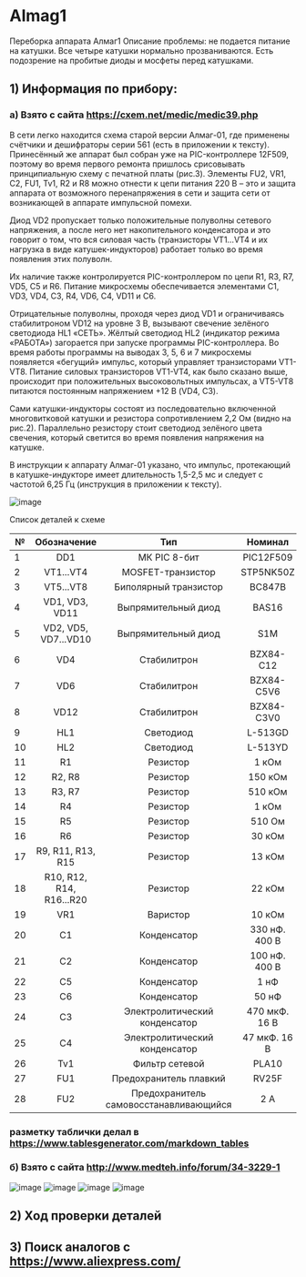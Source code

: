 # Almag1
Переборка аппарата Алмаг1
Описание проблемы: не подается питание на катушки. Все четыре катушки нормально прозваниваются. Есть подозрение на пробитые диоды и мосфеты перед катушками.

## 1) Информация по прибору:
### а) Взято с сайта https://cxem.net/medic/medic39.php

В сети легко находится схема старой версии Алмаг-01, где применены счётчики и дешифраторы серии 561 (есть в приложении к тексту). Принесённый же аппарат был собран уже на PIC-контроллере 12F509, поэтому во время первого ремонта пришлось срисовывать принципиальную схему с печатной платы (рис.3).
Элементы FU2, VR1, C2, FU1, Tv1, R2 и R8 можно отнести к цепи питания 220 В – это и защита аппарата от возможного перенапряжения в сети и защита сети от возникающей в аппарате импульсной помехи.

Диод VD2 пропускает только положительные полуволны сетевого напряжения, а после него нет накопительного конденсатора и это говорит о том, что вся силовая часть (транзисторы VT1…VT4 и их нагрузка в виде катушек-индукторов) работает только во время появления этих полуволн.

Их наличие также контролируется PIC-контроллером по цепи R1, R3, R7, VD5, C5 и R6. Питание микросхемы обеспечивается элементами C1, VD3, VD4, C3, R4, VD6, C4, VD11 и C6.

Отрицательные полуволны, проходя через диод VD1 и ограничиваясь стабилитроном VD12 на уровне 3 В, вызывают свечение зелёного светодиода HL1 «СЕТЬ».
Жёлтый светодиод HL2 (индикатор режима «РАБОТА») загорается при запуске программы PIC-контроллера. Во время работы программы на выводах 3, 5, 6 и 7 микросхемы появляется «бегущий» импульс, который управляет транзисторами VT1-VT8. Питание силовых транзисторов VT1-VT4, как было сказано выше, происходит при положительных высоковольтных импульсах, а VT5-VT8 питаются постоянным напряжением +12 В (VD4, C3).

Сами катушки-индукторы состоят из последовательно включенной многовитковой катушки и резистора сопротивлением 2,2 Ом (видно на рис.2). Параллельно резистору стоит светодиод зелёного цвета свечения, который светится во время появления напряжения на катушке.

В инструкции к аппарату Алмаг-01 указано, что импульс, протекающий в катушке-индукторе имеет длительность 1,5-2,5 мс и следует с частотой 6,25 Гц (инструкция в приложении к тексту).

![image](https://user-images.githubusercontent.com/110164325/187070988-c9a79a22-a25c-4e47-9b47-38c744168fc9.png)

Список деталей к схеме

| №  |            Обозначение          |                       Тип                     |        Номинал       |      Количество     |      Примечание     |
|----|:-------------------------------:|:---------------------------------------------:|:--------------------:|:-------------------:|:-------------------:|
| 1  |     DD1                         |     МК PIC 8-бит                              |     PIC12F509        |     1               |                     |
| 2  |     VT1...VT4                   |     MOSFET-транзистор                         |     STP5NK50Z        |     4               |                     |
| 3  |     VT5...VT8                   |     Биполярный транзистор                     |     BC847B           |     4               |                     |
| 4  |     VD1, VD3, VD11              |     Выпрямительный диод                       |     BAS16            |     3               |                     |
| 5  |     VD2, VD5, VD7...VD10        |     Выпрямительный диод                       |     S1M              |     6               |                     |
| 6  |     VD4                         |     Стабилитрон                               |     BZX84-C12        |     1               |                     |
| 7  |     VD6                         |     Стабилитрон                               |     BZX84-C5V6       |     1               |                     |
| 8  |     VD12                        |     Стабилитрон                               |     BZX84-C3V0       |     1               |                     |
| 9  |     HL1                         |     Светодиод                                 |     L-513GD          |     1               |                     |
| 10 |     HL2                         |     Светодиод                                 |     L-513YD          |     1               |                     |
| 11 |     R1                          |     Резистор                                  |     1 кОм            |     1               |     0,5...1 Вт      |
| 12 |     R2, R8                      |     Резистор                                  |     150 кОм          |     2               |     smd 0805        |
| 13 |     R3, R7                      |     Резистор                                  |     510 кОм          |     2               |     smd 0805        |
| 14 |     R4                          |     Резистор                                  |     1 кОм            |     1               |     smd 0805        |
| 15 |     R5                          |     Резистор                                  |     510 Ом           |     1               |     smd 0805        |
| 16 |     R6                          |     Резистор                                  |     30 кОм           |     1               |     smd 0805        |
| 17 |     R9, R11, R13, R15           |     Резистор                                  |     13 кОм           |     4               |     smd 0805        |
| 18 |     R10, R12, R14, R16...R20    |     Резистор                                  |     22 кОм           |     8               |     smd 0805        |
| 19 |     VR1                         |     Варистор                                  |     10 кОм           |     1               |                     |
| 20 |     C1                          |     Конденсатор                               |     330 нФ. 400 В    |     1               |                     |
| 21 |     C2                          |     Конденсатор                               |     100 нФ. 400 В    |     1               |                     |
| 22 |     C5                          |     Конденсатор                               |     1 нФ             |     1               |     smd 0805        |
| 23 |     C6                          |     Конденсатор                               |     50 нФ            |     1               |     smd 0805        |
| 24 |     C3                          |     Электролитический конденсатор             |     470 мкФ. 16 В    |     1               |                     |
| 25 |     C4                          |     Электролитический конденсатор             |     47 мкФ. 16 В     |     1               |                     |
| 26 |     Tv1                         |     Фильтр сетевой                            |     PLA10            |     1               |                     |
| 27 |     FU1                         |     Предохранитель плавкий                    |     RV25F            |     1               |                     |
| 28 |     FU2                         |     Предохранитель самовосстанавливающийся    |     2 А              |     1               |     MF-R            |

### разметку таблички делал в https://www.tablesgenerator.com/markdown_tables

### б) Взято с сайта http://www.medteh.info/forum/34-3229-1
![image](https://user-images.githubusercontent.com/110164325/187071424-b59b7e5d-6259-4a25-b699-bc3270f0b0d6.png)
![image](https://user-images.githubusercontent.com/110164325/187071431-d52ab218-3ebb-449d-9f69-f91798529708.png)
![image](https://user-images.githubusercontent.com/110164325/187071434-0634787e-b6f0-4ad1-aca2-12d8e8cadf59.png)
![image](https://user-images.githubusercontent.com/110164325/187071444-13e8e180-0a32-441a-b8a6-cb96491769d1.png)

## 2) Ход проверки деталей
## 3) Поиск аналогов с https://www.aliexpress.com/

